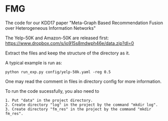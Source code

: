 # FMG
The code for our KDD17 paper "Meta-Graph Based Recommendation Fusion over Heterogeneous Information Networks"

The Yelp-50K and Amazon-50K are released first: https://www.dropbox.com/s/io915s8mdwph46e/data.zip?dl=0

Extract the files and keep the structure of the directory as it. 

A typical example is run as: 
    
    python run_exp.py config/yelp-50k.yaml -reg 0.5

One may read the comment in files in directory config for more information.

To run the code sucessfully, you also need to 
  
    1. Put "data" in the project directory.
    2. Create directory "log" in the project by the command "mkdir log".
    3. Create directory "fm_res" in the project by the command "mkdir fm_res".
